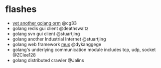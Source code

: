 # flashes

- [yet another golang orm](https://github.com/goctopus/flashes/blob/master/flashes/yet-another-golang-orm/README.md) @cg33
- golang redis gui client @deathswaltz
- golang svn gui client @stuartjing
- golang another Industrial Internet @stuartjing
- golang web framework [mux](https://github.com/dykanggege/mux) @dykanggege
- golang's underlying communication module includes tcp, udp, socket @ZClee128
- golang distributed crawler @Jalins
